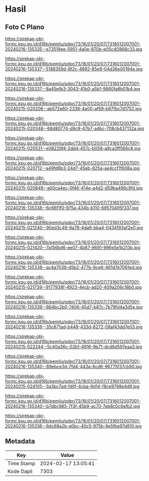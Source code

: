 # Hasil

## Foto C Plano

https://sirekap-obj-formc.kpu.go.id/d16b/pemilu/pdpr/73/16/01/20/07/7316012007001-20240216-135335--e73519ee-5951-4a0e-870b-e05c40868c33.jpg

https://sirekap-obj-formc.kpu.go.id/d16b/pemilu/pdpr/73/16/01/20/07/7316012007001-20240216-135337--5188359d-8f2c-4892-85e9-04d36e00194e.jpg

https://sirekap-obj-formc.kpu.go.id/d16b/pemilu/pdpr/73/16/01/20/07/7316012007001-20240216-135337--8a45efb3-3043-41b0-a5b1-9880fa8b01b4.jpg

https://sirekap-obj-formc.kpu.go.id/d16b/pemilu/pdpr/73/16/01/20/07/7316012007001-20240215-020206--ab572e60-2339-4a00-af69-b67fbc7d1752.jpg

https://sirekap-obj-formc.kpu.go.id/d16b/pemilu/pdpr/73/16/01/20/07/7316012007001-20240215-020348--68d80774-d9c9-47b7-a4bc-708cb437132a.jpg

https://sirekap-obj-formc.kpu.go.id/d16b/pemilu/pdpr/73/16/01/20/07/7316012007001-20240215-020531--e08229f4-2ddd-457c-b058-a9ca3ff566c8.jpg

https://sirekap-obj-formc.kpu.go.id/d16b/pemilu/pdpr/73/16/01/20/07/7316012007001-20240215-020712--a49fd6b3-24d7-45eb-825a-ae4ccf1f608a.jpg

https://sirekap-obj-formc.kpu.go.id/d16b/pemilu/pdpr/73/16/01/20/07/7316012007001-20240215-020849--a00ca4ec-0f46-414e-a4d2-d59ba496c9fd.jpg

https://sirekap-obj-formc.kpu.go.id/d16b/pemilu/pdpr/73/16/01/20/07/7316012007001-20240216-135338--6c66f1f0-975a-434b-b110-69570495f337.jpg

https://sirekap-obj-formc.kpu.go.id/d16b/pemilu/pdpr/73/16/01/20/07/7316012007001-20240215-021240--90ed3c49-9a78-4da9-bba4-0434f93af2e0.jpg

https://sirekap-obj-formc.kpu.go.id/d16b/pemilu/pdpr/73/16/01/20/07/7316012007001-20240215-021420--7a156bd6-ee07-4b87-9691-996e5e1b213b.jpg

https://sirekap-obj-formc.kpu.go.id/d16b/pemilu/pdpr/73/16/01/20/07/7316012007001-20240216-135338--ac4a7039-d5b2-477b-9ce6-461d7e7061ed.jpg

https://sirekap-obj-formc.kpu.go.id/d16b/pemilu/pdpr/73/16/01/20/07/7316012007001-20240215-021739--9177938f-4923-4ecb-ad20-409a206c18b0.jpg

https://sirekap-obj-formc.kpu.go.id/d16b/pemilu/pdpr/73/16/01/20/07/7316012007001-20240216-135339--864bc2b0-7406-45d7-b87c-7b79fd4a3d5e.jpg

https://sirekap-obj-formc.kpu.go.id/d16b/pemilu/pdpr/73/16/01/20/07/7316012007001-20240216-135339--35c671ad-b449-433d-8272-08af43dd7e03.jpg

https://sirekap-obj-formc.kpu.go.id/d16b/pemilu/pdpr/73/16/01/20/07/7316012007001-20240215-022244--5c40a36c-02b1-4916-9b71-dcd6d597eaa3.jpg

https://sirekap-obj-formc.kpu.go.id/d16b/pemilu/pdpr/73/16/01/20/07/7316012007001-20240216-135340--89ebce3d-7fd4-443a-8cd6-96775f37cb90.jpg

https://sirekap-obj-formc.kpu.go.id/d16b/pemilu/pdpr/73/16/01/20/07/7316012007001-20240215-024105--3a3bc7ad-fd0f-4cba-9d14-f8ce9798e4d9.jpg

https://sirekap-obj-formc.kpu.go.id/d16b/pemilu/pdpr/73/16/01/20/07/7316012007001-20240216-135340--b7dbc985-7f3f-45b9-ac70-7eb8c0c6afb2.jpg

https://sirekap-obj-formc.kpu.go.id/d16b/pemilu/pdpr/73/16/01/20/07/7316012007001-20240216-135336--6dc68a2b-a0bc-40c5-975b-9e5fbe97d810.jpg


## Metadata

| Key        | Value               |
| ---------- | ------------------- |
| Time Stamp | 2024-02-17 13:05:41 |
| Kode Dapil | 7303                |



